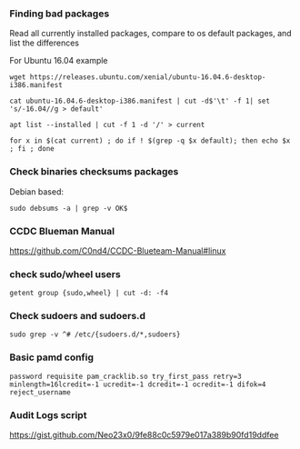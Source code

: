 ### Finding bad packages

Read all currently installed packages, compare to os default packages, and list the differences

For Ubuntu 16.04 example

```
wget https://releases.ubuntu.com/xenial/ubuntu-16.04.6-desktop-i386.manifest

cat ubuntu-16.04.6-desktop-i386.manifest | cut -d$'\t' -f 1| set 's/-16.04//g > default'

apt list --installed | cut -f 1 -d '/' > current

for x in $(cat current) ; do if ! $(grep -q $x default); then echo $x ; fi ; done
```

### Check binaries checksums packages

Debian based:

```
sudo debsums -a | grep -v OK$
```

### CCDC Blueman Manual

https://github.com/C0nd4/CCDC-Blueteam-Manual#linux

### check sudo/wheel users

```
getent group {sudo,wheel} | cut -d: -f4
```

### Check sudoers and sudoers.d

```
sudo grep -v ^# /etc/{sudoers.d/*,sudoers}
```

### Basic pamd config
```
password requisite pam_cracklib.so try_first_pass retry=3 minlength=16lcredit=-1 ucredit=-1 dcredit=-1 ocredit=-1 difok=4 reject_username
```

### Audit Logs script

https://gist.github.com/Neo23x0/9fe88c0c5979e017a389b90fd19ddfee